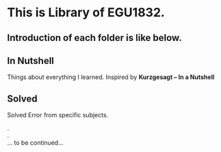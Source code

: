 # This is Library of EGU1832.

## Introduction of each folder is like below.

## In Nutshell

Things about everything I learned.
Inspired by **Kurzgesagt – In a Nutshell**  
## Solved

Solved Error from specific subjects.

.  
.  
... to be continued...